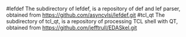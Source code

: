 #lefdef
The subdirectory of lefdef, is a repository of def and lef parser, obtained from https://github.com/asyncvlsi/lefdef.git
#tcl_qt
The subdirectory of tcl_qt, is a repository of processing TCL shell with QT, obtained from https://github.com/jefftrull/EDASkel.git